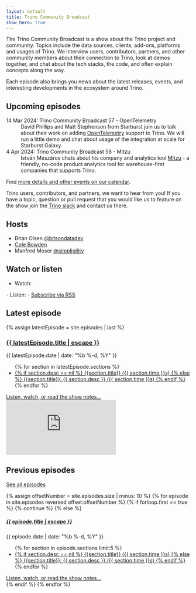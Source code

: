 ```yaml
---
layout: default
title: Trino Community Broadcast
show_hero: true
---
```


<div class="container container__broadcast">
<div class="row spacer-60">
<div markdown="1" class="col-lg-8">

The Trino Community Broadcast is a show about the Trino project and community.
Topics include the data sources, clients, add-ons, platforms and usages of
Trino. We interview users, contributors, partners, and other community members
about their connection to Trino, look at demos together, and chat about the tech
stacks, the code, and often explain concepts along the way.

Each episode also brings you news about the latest releases, events, and
interesting developments in the ecosystem around Trino.

## Upcoming episodes

<dl>
<dt>14 Mar 2024: Trino Community Broadcast 57 - OpenTelemetry</dt>
<dd>David Phillips and Matt Stephenson from Starburst join us to talk about
their work on adding
<a href="../ecosystem/add-on.html#opentelemetry">OpenTelemetry</a>
support to Trino. We will run a little demo and chat about usage of the
integration at scale for Starburst Galaxy.</dd>

<dt>4 Apr 2024: Trino Community Broadcast 58 - Mitzu</dt>
<dd>
István Mészáros chats about his company and analytics tool
<a href="../ecosystem/client.html#mitzu">Mitzu</a> - a friendly, no-code product
analytics tool for warehouse-first companies that supports Trino.</dd>
</dl>

Find [more details and other events on our calendar]({{site.url}}/community.html#events).

Trino users, contributors, and partners, we want to hear from you! If you have a
topic, question or pull request that you would like us to feature on the show
join the [Trino slack]({{site.url}}/slack) and contact us there.




</div>
<div markdown="1" class="col-lg-3">

## Hosts

- Brian Olsen [@bitsondatadev](https://twitter.com/bitsondatadev)
- [Cole Bowden](https://www.linkedin.com/in/cole-m-bowden)
- Manfred Moser [@simpligility](https://twitter.com/simpligility)

## Watch or listen

- Watch:
<a href="https://www.youtube.com/playlist?list=PLFnr63che7war_NzC7CJQjFuUKLYC7nYh" target="_blank">
  <i class="fab fa-youtube watch-listen-icon" title="Youtube"></i>
</a>
<a href="https://www.twitch.tv/trinodb" target="_blank">
  <i class="fab fa-twitch watch-listen-icon" title="Twitch"></i>
</a>
- Listen:
<a href="https://podcasts.apple.com/us/podcast/trino-community-broadcast/id1533484786" target="_blank">
  <i class="fab fa-apple watch-listen-icon" title="Apple"></i>
</a>
<a href="https://podcasts.google.com/feed/aHR0cHM6Ly9mYXN0Lndpc3RpYS5jb20vY2hhbm5lbHMvN2Z1dzA0czd2Yy9yc3M" target="_blank">
  <i class="fab fa-google watch-listen-icon" title="Google"></i>
</a>
<a href="https://open.spotify.com/show/53ZrVCCmZSsEmvlNfzpWSL" target="_blank">
  <i class="fab fa-spotify watch-listen-icon" title="Spotify"></i>
</a>
- <a href="{{ '/broadcast/feed.xml' | relative_url }}">Subscribe via RSS</a>

</div>
<div markdown="1" class="col-md-12">

## Latest episode

{% assign latestEpisode =  site.episodes | last %}

<div class="post-entry card latest-entry">
  <div class="d-flex flex-column-reverse flex-lg-row justify-content-between">
    <div class="latest-entry-text-container">
      <h3><a class="post-link" href="{{ latestEpisode.url | relative_url }}">{{ latestEpisode.title | escape }}</a></h3>
      <span class="post-meta">{{ latestEpisode.date | date: "%b %-d, %Y" }}</span>
      <ul>
      {% for section in latestEpisode.sections %}
        <li>
          <a href="https://www.youtube.com/watch?v={{ latestEpisode.youtube_id }}&t={{ section.time }}s" target="_blank">
          {% if section.desc == nil %}
            {{section.title}} ({{ section.time }}s)
          {% else %}
            {{section.title}}: {{ section.desc }} ({{ section.time }}s)
          {% endif %}
        </a>
        </li>
      {% endfor %}
      </ul>
      <a href="{{ site.baseurl }}{{ latestEpisode.url }}" style="margin-top: auto;">Listen, watch, or read the show notes...</a>
    </div>
    <div class="latest-entry-video-container">
        <div class="latest-entry-video-wrapper">
          <iframe src="https://www.youtube.com/embed/{{ latestEpisode.youtube_id }}" frameborder="0" allowfullscreen></iframe>
        </div>
    </div>
  </div>
</div>

<div markdown="1" class="previous-episode-header">

## Previous episodes

<a href="/broadcast/episodes.html">See all episodes</a>
</div>
<div class="episode-grid">
{% assign offsetNumber = site.episodes.size | minus: 10 %}
{% for episode in site.episodes reversed offset:offsetNumber %}
{% if forloop.first == true %}
 {% continue %}
{% else %}
  <div class="post-entry card">
    <h5><a class="post-link" href="{{ episode.url | relative_url }}">{{ episode.title | escape }}</a></h5>
    <span class="post-meta">{{ episode.date | date: "%b %-d, %Y" }}</span>
    <ul>
    {% for section in episode.sections limit:5 %}
      <li>
        <a href="https://www.youtube.com/watch?v={{ episode.youtube_id }}&t={{ section.time }}s" target="_blank">
        {% if section.desc == nil %}
          {{section.title}} ({{ section.time }}s)
        {% else %}
          {{section.title}}: {{ section.desc }} ({{ section.time }}s)
        {% endif %}
        </a>
      </li>
    {% endfor %}
    </ul>
    <a href="{{ site.baseurl }}{{ episode.url }}">Listen, watch, or read the show notes...</a>
  </div>
{% endif %}
{% endfor %}
</div>

</div>
</div>
</div>

